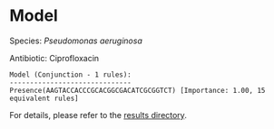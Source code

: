 
# Model

Species: *Pseudomonas aeruginosa*

Antibiotic: Ciprofloxacin

```
Model (Conjunction - 1 rules):
------------------------------
Presence(AAGTACCACCCGCACGGCGACATCGCGGTCT) [Importance: 1.00, 15 equivalent rules]

```

For details, please refer to the [results directory](../../../../../results/scm_b/pseudomonas%20aeruginosa/ciprofloxacin/repeat_3/).

